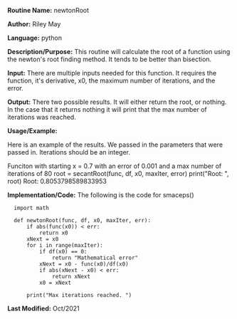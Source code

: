

**Routine Name:**           newtonRoot

**Author:** Riley May

**Language:** python

**Description/Purpose:** This routine will calculate the root of a function using the newton's root finding method. It tends
to be better than bisection. 

**Input:** There are multiple inputs needed for this function. It requires the function, it's derivative, x0, the maximum number of 
iterations, and the error. 

**Output:** There two possible results. It will either return the root, or nothing. In the case that it returns nothing
it will print that the max number of iterations was reached. 

**Usage/Example:**

Here is an example of the results. We passed in the parameters that were passed in.
Iterations should be an integer.  

Funciton with starting x = 0.7 with an error of 0.001 and a max number of iterations of 80
root = secantRoot(func, df, x0, maxIter, error)
print("Root: ", root)
Root:  0.8053798589833953



**Implementation/Code:** The following is the code for smaceps()

            
      import math
      
      def newtonRoot(func, df, x0, maxIter, err):
          if abs(func(x0)) < err: 
              return x0
          xNext = x0
          for i in range(maxIter):
              if df(x0) == 0:
                  return "Mathematical error"
              xNext = x0 - func(x0)/df(x0)
              if abs(xNext - x0) < err:
                  return xNext
              x0 = xNext
      
          print("Max iterations reached. ")
            
**Last Modified:** Oct/2021

